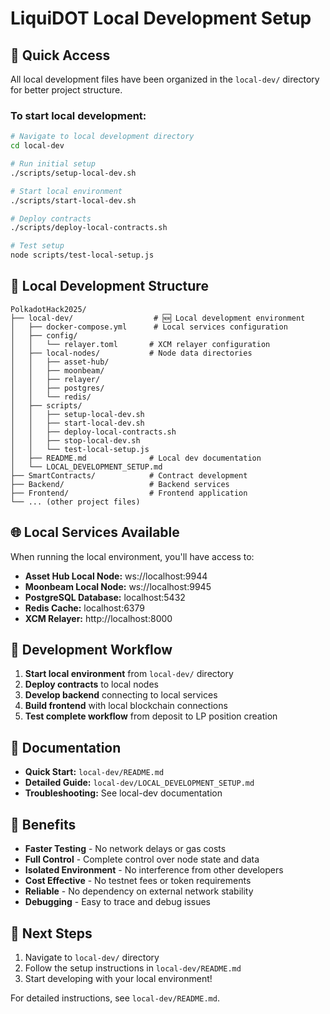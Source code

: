 # LiquiDOT Local Development Setup

## 🚀 Quick Access

All local development files have been organized in the `local-dev/` directory for better project structure.

### To start local development:

```bash
# Navigate to local development directory
cd local-dev

# Run initial setup
./scripts/setup-local-dev.sh

# Start local environment
./scripts/start-local-dev.sh

# Deploy contracts
./scripts/deploy-local-contracts.sh

# Test setup
node scripts/test-local-setup.js
```

## 📁 Local Development Structure

```
PolkadotHack2025/
├── local-dev/                  # 🆕 Local development environment
│   ├── docker-compose.yml      # Local services configuration
│   ├── config/
│   │   └── relayer.toml       # XCM relayer configuration
│   ├── local-nodes/           # Node data directories
│   │   ├── asset-hub/
│   │   ├── moonbeam/
│   │   ├── relayer/
│   │   ├── postgres/
│   │   └── redis/
│   ├── scripts/
│   │   ├── setup-local-dev.sh
│   │   ├── start-local-dev.sh
│   │   ├── deploy-local-contracts.sh
│   │   ├── stop-local-dev.sh
│   │   └── test-local-setup.js
│   ├── README.md              # Local dev documentation
│   └── LOCAL_DEVELOPMENT_SETUP.md
├── SmartContracts/            # Contract development
├── Backend/                   # Backend services
├── Frontend/                  # Frontend application
└── ... (other project files)
```

## 🌐 Local Services Available

When running the local environment, you'll have access to:

- **Asset Hub Local Node:** ws://localhost:9944
- **Moonbeam Local Node:** ws://localhost:9945
- **PostgreSQL Database:** localhost:5432
- **Redis Cache:** localhost:6379
- **XCM Relayer:** http://localhost:8000

## 🔧 Development Workflow

1. **Start local environment** from `local-dev/` directory
2. **Deploy contracts** to local nodes
3. **Develop backend** connecting to local services
4. **Build frontend** with local blockchain connections
5. **Test complete workflow** from deposit to LP position creation

## 📖 Documentation

- **Quick Start:** `local-dev/README.md`
- **Detailed Guide:** `local-dev/LOCAL_DEVELOPMENT_SETUP.md`
- **Troubleshooting:** See local-dev documentation

## 🎯 Benefits

- **Faster Testing** - No network delays or gas costs
- **Full Control** - Complete control over node state and data
- **Isolated Environment** - No interference from other developers
- **Cost Effective** - No testnet fees or token requirements
- **Reliable** - No dependency on external network stability
- **Debugging** - Easy to trace and debug issues

## 🚀 Next Steps

1. Navigate to `local-dev/` directory
2. Follow the setup instructions in `local-dev/README.md`
3. Start developing with your local environment!

For detailed instructions, see `local-dev/README.md`. 